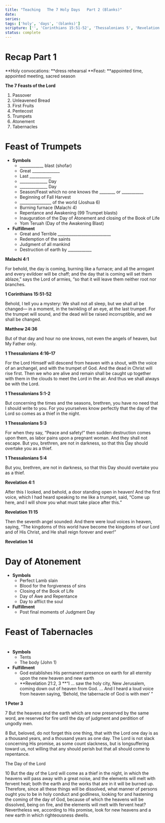 ```yaml
---
title: "Teaching   The 7 Holy Days   Part 2 (Blanks)"
date: 
series: 
tags: ['holy', 'days', '(blanks)']
scripture: ['', 'Corinthians 15:51-52', 'Thessalonians 5', 'Revelation 21', 'Fruits\n4', 'Peter 3', 'John 1', 'Thessalonians 5:1-2', 'Revelation 11', 'Thessalonians 4', 'Bread\n3', 'Matthew 24', 'Corinthians 15', 'Lord\n\n10', 'Passover\n2', 'Malachi 4', 'Revelation 4', 'Pentecost\n5', 'Trumpets\n6', 'The 7', 'Part 1', 'Joshua 6', 'Atonement\n7', '1', 'Revelation 14']
status: complete
---
```


# Recap Part 1

**Holy convocations: **dress rehearsal
**Feast: **appointed time, appointed meeting, sacred season

**The 7 Feasts of the Lord**
1. Passover
2. Unleavened Bread
3. First Fruits
4. Pentecost
5. Trumpets
6. Atonement
7. Tabernacles

# Feast of Trumpets

- **Symbols**
    - ____________ blast (shofar)
    - Great ______________
    - Last ___________
    - ______________ Day
    - ______________ Day
    - Season/Feast which no one knows the ________ or ___________
    - Beginning of Fall Harvest
    - ________________ of the world (Joshua 6)
    - Burning furnace (Malachi 4)
    - Repentance and Awakening (99 Trumpet blasts)
    - Inauguration of the Day of Atonement and closing of the Book of Life
    - Yom Teruah (Day of the Awakening Blast)
- **Fulfillment**
    - Great and Terrible ___________________________
    - Redemption of the saints
    - Judgment of all mankind
    - Destruction of earth by ____________

**Malachi 4:1**

For behold, the day is coming, burning like a furnace; and all the arrogant and every evildoer will be chaff; and the day that is coming will set them ablaze,” says the Lord of armies, “so that it will leave them neither root nor branches.

**1 Corinthians 15:51-52**

Behold, I tell you a mystery: We shall not all sleep, but we shall all be changed— in a moment, in the twinkling of an eye, at the last trumpet. For the trumpet will sound, and the dead will be raised incorruptible, and we shall be changed.

**Matthew 24:36**

But of that day and hour no one knows, not even the angels of heaven, but My Father only.

**1 Thessalonians 4:16–17**

For the Lord Himself will descend from heaven with a shout, with the voice of an archangel, and with the trumpet of God. And the dead in Christ will rise first. Then we who are alive and remain shall be caught up together with them in the clouds to meet the Lord in the air. And thus we shall always be with the Lord.

**1 Thessalonians 5:1-2**

But concerning the times and the seasons, brethren, you have no need that I should write to you. For you yourselves know perfectly that the day of the Lord so comes as a thief in the night.

**1 Thessalonians 5:3**

For when they say, “Peace and safety!” then sudden destruction comes upon them, as labor pains upon a pregnant woman. And they shall not escape. But you, brethren, are not in darkness, so that this Day should overtake you as a thief.

**1 Thessalonians 5:4**

But you, brethren, are not in darkness, so that this Day should overtake you as a thief.

**Revelation 4:1**

After this I looked, and behold, a door standing open in heaven! And the first voice, which I had heard speaking to me like a trumpet, said, “Come up here, and I will show you what must take place after this.”

**Revelation 11:15**

Then the seventh angel sounded: And there were loud voices in heaven, saying, “The kingdoms of this world have become the kingdoms of our Lord and of His Christ, and He shall reign forever and ever!”

**Revelation 14**

# Day of Atonement

- **Symbols**
    - Perfect Lamb slain
    - Blood for the forgiveness of sins
    - Closing of the Book of Life
    - Day of Awe and Repentance
    - Day to afflict the soul
- **Fulfillment**
    - Post final moments of Judgment Day

# Feast of Tabernacles

#

- **Symbols**
    - Tents
    - The body (John 1)
- **Fulfillment**
    - God establishes His permanent presence on earth for all eternity upon the new heaven and new earth
    - **Revelation 21:2, 3 **“I ... saw the holy city, New Jerusalem, coming down out of heaven from God. ... And I heard a loud voice from heaven saying, ‘Behold, the tabernacle of God is with men’ ”

**1 Peter 3**

7 But the heavens and the earth which are now preserved by the same word, are reserved for fire until the day of judgment and perdition of ungodly men.

8 But, beloved, do not forget this one thing, that with the Lord one day is as a thousand years, and a thousand years as one day. The Lord is not slack concerning His promise, as some count slackness, but is longsuffering toward us, not willing that any should perish but that all should come to repentance.

The Day of the Lord

10 But the day of the Lord will come as a thief in the night, in which the heavens will pass away with a great noise, and the elements will melt with fervent heat; both the earth and the works that are in it will be burned up. Therefore, since all these things will be dissolved, what manner of persons ought you to be in holy conduct and godliness, looking for and hastening the coming of the day of God, because of which the heavens will be dissolved, being on fire, and the elements will melt with fervent heat? Nevertheless we, according to His promise, look for new heavens and a new earth in which righteousness dwells.